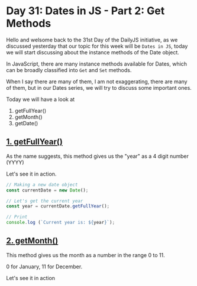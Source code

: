 # Day 31: Dates in JS - Part 2: Get Methods

Hello and welsome back to the 31st Day of the DailyJS initiative, as we discussed yesterday that our topic for this week will be `Dates in JS`, today we will start discussing about the instance methods of the Date object.

In JavaScript, there are many instance methods available for Dates, which can be broadly classified into `Get` and `Set` methods.

When I say there are  many of them, I am not exaggerating, there are many of them, but in our Dates series, we will try to discuss some important ones.

Today we will have a look at

1. getFullYear()
2. getMonth()
3. getDate()

## [1. getFullYear()](./1.js)

As the name suggests, this method gives us the "year" as a 4 digit number (YYYY)

Let's see it in action.

```js
// Making a new date object
const currentDate = new Date();

// Let's get the current year
const year = currentDate.getFullYear();

// Print 
console.log (`Current year is: ${year}`);
```

## [2. getMonth()](./2.js)

This method gives us the month as a number in the range 0 to 11. 

0 for January,
11 for December.

Let's see it in action

```js

```